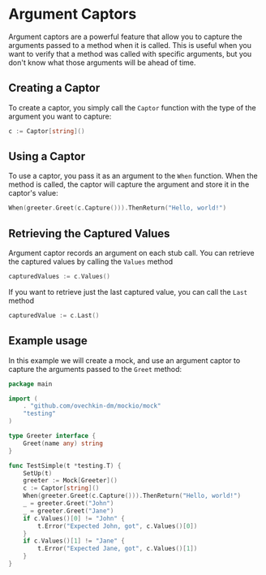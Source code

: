 # Argument Captors

Argument captors are a powerful feature that allow you to capture the arguments passed to a method when it is
called. This is useful when you want to verify that a method was called with specific arguments, but you don't know what
those arguments will be ahead of time.

## Creating a Captor

To create a captor, you simply call the `Captor` function with the type of the argument you want to capture:

```go
c := Captor[string]()
```

## Using a Captor

To use a captor, you pass it as an argument to the `When` function. When the method is called, the captor will capture the
argument and store it in the captor's value:

```go
When(greeter.Greet(c.Capture())).ThenReturn("Hello, world!")
```

## Retrieving the Captured Values

Argument captor records an argument on each stub call. You can retrieve the captured values by calling the `Values` method

```go
capturedValues := c.Values()
```

If you want to retrieve just the last captured value, you can call the `Last` method

```go
capturedValue := c.Last()
```

## Example usage

In this example we will create a mock, and use an argument captor to capture the arguments passed to the `Greet` method:

```go
package main

import (
	. "github.com/ovechkin-dm/mockio/mock"
	"testing"
)

type Greeter interface {
	Greet(name any) string
}

func TestSimple(t *testing.T) {
	SetUp(t)
	greeter := Mock[Greeter]()
	c := Captor[string]()
	When(greeter.Greet(c.Capture())).ThenReturn("Hello, world!")
	_ = greeter.Greet("John")
	_ = greeter.Greet("Jane")
	if c.Values()[0] != "John" {
		t.Error("Expected John, got", c.Values()[0])
	}
	if c.Values()[1] != "Jane" {
		t.Error("Expected Jane, got", c.Values()[1])
	}
}
```
